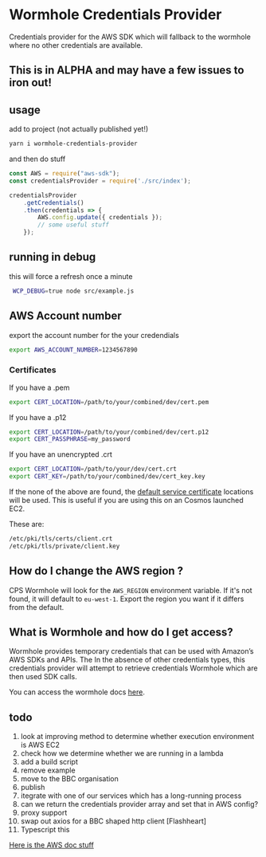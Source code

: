 # Wormhole Credentials Provider

Credentials provider for the AWS SDK which will fallback to the wormhole where no other credentials are available.

## This is in ALPHA and may have a few issues to iron out!

## usage

add to project (not actually published yet!)

```bash
yarn i wormhole-credentials-provider
```

and then do stuff

```javascript
const AWS = require("aws-sdk");
const credentialsProvider = require('./src/index');

credentialsProvider
    .getCredentials()
    .then(credentials => {
        AWS.config.update({ credentials });
        // some useful stuff
    });
```

## running in debug

this will force a refresh once a minute

```bash
 WCP_DEBUG=true node src/example.js
```

## AWS Account number

export the account number for the your credendials

```bash
export AWS_ACCOUNT_NUMBER=1234567890
```


### Certificates

If you have a .pem

```bash
export CERT_LOCATION=/path/to/your/combined/dev/cert.pem
```

If you have a .p12

```bash
export CERT_LOCATION=/path/to/your/combined/dev/cert.p12
export CERT_PASSPHRASE=my_password
```

If you have an unencrypted .crt

```bash
export CERT_LOCATION=/path/to/your/dev/cert.crt
export CERT_KEY=/path/to/your/combined/dev/cert_key.key
```

If the none of the above are found, the [default service certificate](https://confluence.dev.bbc.co.uk/display/platform/SSL+Certificates) locations will be used. This is useful if you are using this on an Cosmos launched EC2.

These are:

```bash
/etc/pki/tls/certs/client.crt
/etc/pki/tls/private/client.key
```

## How do I change the AWS region ?

CPS Wormhole will look for the `AWS_REGION` environment variable. If it's not found, it will default to `eu-west-1`. Export the region you want if it differs from the default.

## What is Wormhole and how do I get access?

Wormhole provides temporary credentials that can be used with Amazon’s AWS SDKs and APIs. The In the absence of other credentials types, this credentials provider will attempt to retrieve credentials Wormhole which are then used SDK calls.

You can access the wormhole docs [here](https://wormhole.api.bbci.co.uk/docs/guides.getting_access_to_an_account.html).

## todo

1. look at improving method to determine whether execution environment is AWS EC2
2. check how we determine whether we are running in a lambda
3. add a build script
4. remove example
5. move to the BBC organisation
6. publish
7. itegrate with one of our services which has a long-running process
8. can we return the credentials provider array and set that in AWS config?
9. proxy support
10. swap out axios for a BBC shaped http client [Flashheart]
11. Typescript this

[Here is the AWS doc stuff](https://docs.aws.amazon.com/AWSJavaScriptSDK/latest/AWS/CredentialProviderChain.html)
